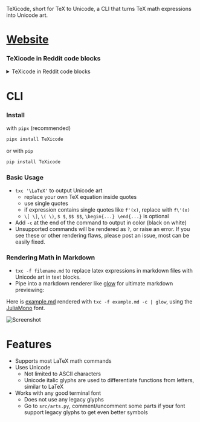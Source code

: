 TeXicode, short for TeX to Unicode, a CLI that turns TeX math expressions into Unicode art.

# [Website](https://texicode.dx512.com)

### TeXicode in Reddit code blocks

<details>
<summary>TeXicode in Reddit code blocks</summary>

Posting math equations in Reddit is very annoying, you either have to post a screenshot of rendered LaTeX, or use Reddit's limited markdown features.

1. Visit the [TeXicode website](https://texicode.dx512.com), copy output to clipboard
1. Make a new line in Reddit text field (check line spacing, if there is no line spacing above and below the cursor, it means Reddit does not see it as a separate line)
![Reddit1.png](images/Reddit1.png)
1. Add code block
![Reddit2.png](images/Reddit2.png)
1. Paste
![Reddit3.png](images/Reddit3.png)
If the output from TeXicode is a single line, can be placed inline using `Code` instead of `Code Block`

</details>

# CLI

### Install

with `pipx` (recommended)

```bash
pipx install TeXicode
```

or with `pip`

```bash
pip install TeXicode
```

### Basic Usage

- `txc '\LaTeX'` to output Unicode art
    - replace your own TeX equation inside quotes
    - use single quotes
    - if expression contains single quotes like `f'(x)`, replace with `f\'(x)`
    - `\[ \]`, `\( \)`, `$ $`, `$$ $$`, `\begin{...} \end{...}` is optional
- Add `-c` at the end of the command to output in color (black on white)
- Unsupported commands will be rendered as `?`, or raise an error. If you see these or other rendering flaws, please post an issue, most can be easily fixed.

### Rendering Math in Markdown

- `txc -f filename.md` to replace latex expressions in markdown files with Unicode art in text blocks.
- Pipe into a markdown renderer like [glow](https://github.com/charmbracelet/glow) for ultimate markdown previewing:

Here is [example.md](example.md) rendered with `txc -f example.md -c | glow`, using the [JuliaMono](https://juliamono.netlify.app/) font.

![Screenshot](images/example.png)

# Features

- Supports most LaTeX math commands
- Uses Unicode
    - Not limited to ASCII characters
    - Unicode italic glyphs are used to differentiate functions from letters, similar to LaTeX
- Works with any good terminal font
    - Does not use any legacy glyphs
    - Go to `src/arts.py`, comment/uncomment some parts if your font support legacy glyphs to get even better symbols

<!--

# Design Principles

- Use box drawing characters for drawing lines and boxes
    - supported in almost all terminal fonts
    - consistent spacing between lines
    - fine tune length with half length glyphs
- Horizon (center line)
    - makes long concatenated expression readable
    - vertical horizon for &= aligning
    - space saving square roots kinda goes against this, might fix later when I find a better way to draw square roots
- Clarity over aesthetics
    - the square root tail is lengthened for clarity
    - all glyphs must connect, sums, square roots, etc
- Fully utilize Unicode features, expressions should look as good as the possibly can

# TODO

- update screenshot
- overline
- math mode in \text
- \bm \boldsymbol
    - easy
- square root with multi line degree
    - with concat
- delimiters
    - tall angle brackets
    - `\middle`
- displaystyle
- better error, consistent with LaTeX
- turn it into a vim plugin
- make a website/browser extension for reddit comments

-->

